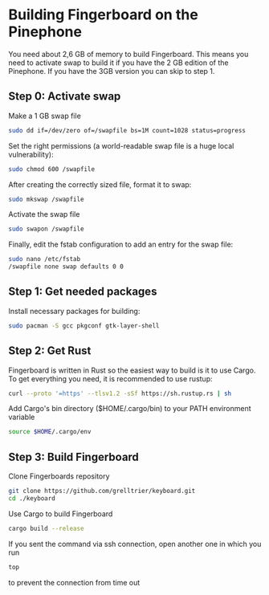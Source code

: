 # Building Fingerboard on the Pinephone

You need about 2,6 GB of memory to build Fingerboard. This means you need to activate swap to build it 
if you have the 2 GB edition of the Pinephone. If you have the 3GB version you can skip to step 1.

## Step 0: Activate swap
Make a 1 GB swap file
```bash
sudo dd if=/dev/zero of=/swapfile bs=1M count=1028 status=progress
```
Set the right permissions (a world-readable swap file is a huge local vulnerability):
```bash
sudo chmod 600 /swapfile
```
After creating the correctly sized file, format it to swap:
```bash
sudo mkswap /swapfile
```
Activate the swap file
```bash
sudo swapon /swapfile
```
Finally, edit the fstab configuration to add an entry for the swap file:
```bash
sudo nano /etc/fstab
/swapfile none swap defaults 0 0
```

## Step 1: Get needed packages
Install necessary packages for building:
```bash
sudo pacman -S gcc pkgconf gtk-layer-shell
```

## Step 2: Get Rust
Fingerboard is written in Rust so the easiest way to build is it to use Cargo. To get everything you need, it is recommended to use rustup:
```bash
curl --proto '=https' --tlsv1.2 -sSf https://sh.rustup.rs | sh
```

Add Cargo's bin directory ($HOME/.cargo/bin) to your PATH environment variable
```bash
source $HOME/.cargo/env
```

## Step 3: Build Fingerboard
Clone Fingerboards repository
```bash
git clone https://github.com/grelltrier/keyboard.git
cd ./keyboard
```

Use Cargo to build Fingerboard
```bash
cargo build --release
```

If you sent the command via ssh connection, open another one in which you run
```bash
top
```
to prevent the connection from time out